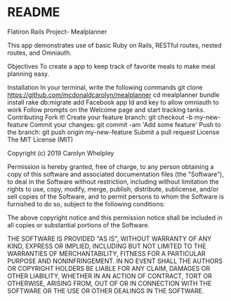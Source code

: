 # README

Flatiron Rails Project- Mealplanner

This app demonstrates use of basic Ruby on Rails, RESTful routes, nested routes, and Omniauth.

Objectives
To create a app to keep track of favorite meals to make meal planning easy. 

Installation
In your terminal, write the following commands
git clone https://github.com/mcdonaldcarolyn/mealplanner
cd mealplanner
bundle install
rake db:migrate
add Facebook app Id and key to allow omniauth to work 
Follow prompts on the Welcome page and start tracking tanks.
Contributing
Fork it!
Create your feature branch: git checkout -b my-new-feature
Commit your changes: git commit -am 'Add some feature'
Push to the branch: git push origin my-new-feature
Submit a pull request
License
The MIT License (MIT)

Copyright (c) 2019 Carolyn Whelpley

Permission is hereby granted, free of charge, to any person obtaining a copy of this software and associated documentation files (the "Software"), to deal in the Software without restriction, including without limitation the rights to use, copy, modify, merge, publish, distribute, sublicense, and/or sell copies of the Software, and to permit persons to whom the Software is furnished to do so, subject to the following conditions:

The above copyright notice and this permission notice shall be included in all copies or substantial portions of the Software.

THE SOFTWARE IS PROVIDED "AS IS", WITHOUT WARRANTY OF ANY KIND, EXPRESS OR IMPLIED, INCLUDING BUT NOT LIMITED TO THE WARRANTIES OF MERCHANTABILITY, FITNESS FOR A PARTICULAR PURPOSE AND NONINFRINGEMENT. IN NO EVENT SHALL THE AUTHORS OR COPYRIGHT HOLDERS BE LIABLE FOR ANY CLAIM, DAMAGES OR OTHER LIABILITY, WHETHER IN AN ACTION OF CONTRACT, TORT OR OTHERWISE, ARISING FROM, OUT OF OR IN CONNECTION WITH THE SOFTWARE OR THE USE OR OTHER DEALINGS IN THE SOFTWARE.